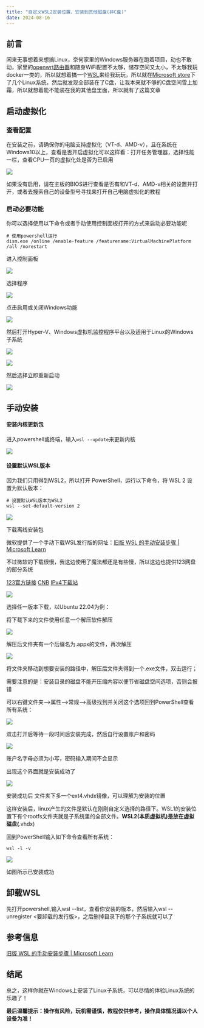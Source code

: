 ```yaml
---
title: "自定义WSL2安装位置，安装到其他磁盘(非C盘)"
date: 2024-08-16
---
```


## 前言

闲来无事想着来想搞Linux，奈何家里的Windows服务器在跑着项目，动也不敢动，家里的[openwrt路由器](https://sdcom.cnstlapy.cn/318.html)和随身WiFi配置不太够，储存空间又太小，不太够我玩docker一类的，所以就想着搞一个[WSL](https://www.bing.com/search?q=WSL)来给我玩玩，所以就在[Microsoft store](https://www.bing.com/search?q=Microsoft%20store)下了几个Linux系统，然后就发现全部装在了C盘，让我本来就不够的C盘空间雪上加霜，所以就想着能不能装在我的其他盘里面，所以就有了这篇文章

## 启动虚拟化

### 查看配置

在安装之前，请确保你的电脑支持虚拟化（VT-d、AMD-v），且在系统在Windows10以上，查看是否开启虚拟化可以这样看：打开任务管理器，选择性能一栏，查看CPU一页的虚拟化处是否为已启用

![](images/20240816181854image923.png)

如果没有启用，请在主板的BIOS进行查看是否有和VT-d、AMD-v相关的设置并打开，或者去搜索自己的设备型号寻找来打开自己电脑虚拟化的教程

### 启动必要功能

你可以选择使用以下命令或者手动使用控制面板打开的方式来启动必要功能呢

```
# 使用powershell运行
dism.exe /online /enable-feature /featurename:VirtualMachinePlatform /all /norestart
```

进入控制面板

![](images/20240816182153image611.png)

选择程序

![](images/20240816182232image123.png)

点击启用或关闭Windows功能

![](images/20240816182308image350.png)

然后打开Hyper-V、Windows虚拟机监控程序平台以及适用于Linux的Windows子系统

![](images/20240816182334image324.png)

![](images/20240816182413image435.png)

然后选择立即重新启动

![](images/20240816182601image971.png)

## 手动安装

#### 安装内核更新包

进入powershell或终端，输入`wsl --update`来更新内核

![](images/20240816183038image394.png)

#### 设置默认WSL版本

因为我们只用得到WSL2，所以打开 PowerShell，运行以下命令，将 WSL 2 设置为默认版本：

```
# 设置默认WSL版本为WSL2
wsl --set-default-version 2
```

![](images/20240816183418image981.png)

下载离线安装包

微软提供了一个手动下载WSL发行版的网址：[旧版 WSL 的手动安装步骤 | Microsoft Learn](https://learn.microsoft.com/zh-cn/windows/wsl/install-manual#downloading-distributions)

不过微软的下载很慢，我这边使用了魔法都还是有些慢，所以这边也提供123网盘的部分系统

[123官方链接](https://www.123865.com/s/bCwtVv-3RZeh) [CNB](https://cnb.cool/SDCOM_File/437.html/-/tree/main/WSL) [IPv4下载站](http://alist.sdcom.asia/123pan/1/Apps/Windows/WSL)

![](images/20240816183807image807.png)

选择任一版本下载，以Ubuntu 22.04为例：

将下载下来的文件使用任意一个解压软件解压

![](images/20240816192557image254.png)

解压后文件夹有一个后缀名为.appx的文件，再次解压

![](images/202408161930221529.gif)

将文件夹移动到想要安装的路径中，解压后文件夹得到一个.exe文件，双击运行；

  
需要注意的是：安装目录的磁盘不能开压缩内容以便节省磁盘空间选项，否则会报错

  
可以右键文件夹–>属性–>常规–>高级找到并关闭这个选项回到PowerShell查看所有系统：

![](images/20240816193402Files791.gif)

双击打开后等待一段时间后安装完成，然后自行设置账户和密码

![](images/20240816200309Files769.gif)

账户名字母必须为小写，密码输入期间不会显示

出现这个界面就是安装成功了

![](images/20240816200420image323.png)

安装成功后 文件夹下多一个ext4.vhdx镜像，可以理解为安装的位置

这样安装后，linux产生的文件是默认在刚刚自定义选择的路径下。WSL1的安装位置下有个rootfs文件夹就是子系统里的全部文件。**WSL2(本质虚拟机)是放在虚拟磁盘(**.vhdx)

回到PowerShell输入如下命令查看所有系统：

```
wsl -l -v
```

![](images/20240816200650image670.png)

如图所示已安装成功

## 卸载WSL

先打开powershell,输入wsl --list，查看你安装的版本，然后输入wsl --unregister <要卸载的发行版>，之后删掉目录下的那个子系统就可以了

## 参考信息

[旧版 WSL 的手动安装步骤 | Microsoft Learn](https://learn.microsoft.com/zh-cn/windows/wsl/install-manual)

## 结尾

总之，这样你就在Windows上安装了Linux子系统，可以尽情的体验Linux系统的乐趣了！

**最后温馨提示：操作有风险，玩机需谨慎，教程仅供参考，操作具体情况请以个人设备为准！**
